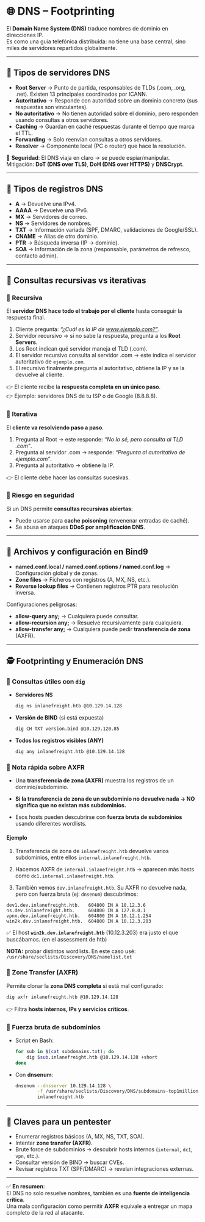 # 🌐 DNS – Footprinting

El **Domain Name System (DNS)** traduce nombres de dominio en direcciones IP.  
Es como una guía telefónica distribuida: no tiene una base central, sino miles de servidores repartidos globalmente.

---

## 📌 Tipos de servidores DNS
- **Root Server** → Punto de partida, responsables de TLDs (.com, .org, .net). Existen 13 principales coordinados por ICANN.  
- **Autoritativo** → Responde con autoridad sobre un dominio concreto (sus respuestas son vinculantes).  
- **No autoritativo** → No tienen autoridad sobre el dominio, pero responden usando consultas a otros servidores.  
- **Caching** → Guardan en caché respuestas durante el tiempo que marca el TTL.  
- **Forwarding** → Solo reenvían consultas a otros servidores.  
- **Resolver** → Componente local (PC o router) que hace la resolución.

🔐 **Seguridad**: El DNS viaja en claro → se puede espiar/manipular.  
Mitigación: **DoT (DNS over TLS)**, **DoH (DNS over HTTPS)** y **DNSCrypt**.

---

## 📌 Tipos de registros DNS
- **A** → Devuelve una IPv4.  
- **AAAA** → Devuelve una IPv6.  
- **MX** → Servidores de correo.  
- **NS** → Servidores de nombres.  
- **TXT** → Información variada (SPF, DMARC, validaciones de Google/SSL).  
- **CNAME** → Alias de otro dominio.  
- **PTR** → Búsqueda inversa (IP → dominio).  
- **SOA** → Información de la zona (responsable, parámetros de refresco, contacto admin).

---

## 📌 Consultas recursivas vs iterativas

### 🔹 Recursiva
El **servidor DNS hace todo el trabajo por el cliente** hasta conseguir la respuesta final.
1. Cliente pregunta: *“¿Cuál es la IP de www.ejemplo.com?”*.  
2. Servidor recursivo → si no sabe la respuesta, pregunta a los **Root Servers**.  
3. Los Root indican qué servidor maneja el TLD (.com).  
4. El servidor recursivo consulta al servidor .com → este indica el servidor autoritativo de `ejemplo.com`.  
5. El recursivo finalmente pregunta al autoritativo, obtiene la IP y se la devuelve al cliente.

👉 El cliente recibe la **respuesta completa en un único paso**.  
👉 Ejemplo: servidores DNS de tu ISP o de Google (8.8.8.8).

### 🔹 Iterativa
El **cliente va resolviendo paso a paso**.  
1. Pregunta al Root → este responde: *“No lo sé, pero consulta al TLD .com”*.  
2. Pregunta al servidor .com → responde: *“Pregunta al autoritativo de ejemplo.com”*.  
3. Pregunta al autoritativo → obtiene la IP.

👉 El cliente debe hacer las consultas sucesivas.  

### 🚨 Riesgo en seguridad
Si un DNS permite **consultas recursivas abiertas**:
- Puede usarse para **cache poisoning** (envenenar entradas de caché).  
- Se abusa en ataques **DDoS por amplificación DNS**.  

---

## 📌 Archivos y configuración en Bind9
- **named.conf.local / named.conf.options / named.conf.log** → Configuración global y de zonas.  
- **Zone files** → Ficheros con registros (A, MX, NS, etc.).  
- **Reverse lookup files** → Contienen registros PTR para resolución inversa.  

Configuraciones peligrosas:
- **allow-query any;** → Cualquiera puede consultar.  
- **allow-recursion any;** → Resuelve recursivamente para cualquiera.  
- **allow-transfer any;** → Cualquiera puede pedir **transferencia de zona** (AXFR).  

---

## 🕵️ Footprinting y Enumeración DNS

### 🔹 Consultas útiles con `dig`
- **Servidores NS**  
  ```bash
  dig ns inlanefreight.htb @10.129.14.128
  ```
- **Versión de BIND** (si está expuesta)  
  ```bash
  dig CH TXT version.bind @10.129.120.85
  ```
- **Todos los registros visibles (ANY)**  
  ```bash
  dig any inlanefreight.htb @10.129.14.128
  ```

### 📝 Nota rápida sobre AXFR

- Una **transferencia de zona (AXFR)** muestra los registros de un dominio/subdominio.
    
- **Si la transferencia de zona de un subdominio no devuelve nada → NO significa que no existan más subdominios.**
    
- Esos hosts pueden descubrirse con **fuerza bruta de subdominios** usando diferentes wordlists.
    
#### Ejemplo

1. Transferencia de zona de `inlanefreight.htb` devuelve varios subdominios, entre ellos `internal.inlanefreight.htb`.
    
2. Hacemos AXFR de `internal.inlanefreight.htb` → aparecen más hosts como `dc1.internal.inlanefreight.htb`.
    
3. También vemos `dev.inlanefreight.htb`. Su AXFR no devuelve nada, pero con fuerza bruta (ej: `dnsenum`) descubrimos:
    

`dev1.dev.inlanefreight.htb.   604800 IN A 10.12.3.6 ns.dev.inlanefreight.htb.     604800 IN A 127.0.0.1 vpnx.dev.inlanefreight.htb.   604800 IN A 10.12.1.254 win2k.dev.inlanefreight.htb.  604800 IN A 10.12.3.203`

✅ El host **`win2k.dev.inlanefreight.htb`** (10.12.3.203) era justo el que buscábamos. (en el assessment de htb)

**NOTA:** probar distintos wordlists. En este caso usé:  
`/usr/share/seclists/Discovery/DNS/namelist.txt`

### 🔹 Zone Transfer (AXFR)
Permite clonar la **zona DNS completa** si está mal configurado:
```bash
dig axfr inlanefreight.htb @10.129.14.128
```
👉 Filtra **hosts internos, IPs y servicios críticos**.

### 🔹 Fuerza bruta de subdominios
- Script en Bash:  
  ```bash
  for sub in $(cat subdomains.txt); do 
      dig $sub.inlanefreight.htb @10.129.14.128 +short
  done
  ```
- Con **dnsenum**:  
  ```bash
  dnsenum --dnsserver 10.129.14.128 \
          -f /usr/share/seclists/Discovery/DNS/subdomains-top1million-110000.txt \
          inlanefreight.htb
  ```

---

## 📌 Claves para un pentester
- Enumerar registros básicos (A, MX, NS, TXT, SOA).  
- Intentar **zone transfer (AXFR)**.  
- Brute force de subdominios → descubrir hosts internos (`internal`, `dc1`, `vpn`, etc.).  
- Consultar versión de BIND → buscar CVEs.  
- Revisar registros TXT (SPF/DMARC) → revelan integraciones externas.  

---

✅ **En resumen**:  
El DNS no solo resuelve nombres, también es una **fuente de inteligencia crítica**.  
Una mala configuración como permitir **AXFR** equivale a entregar un mapa completo de la red al atacante.


